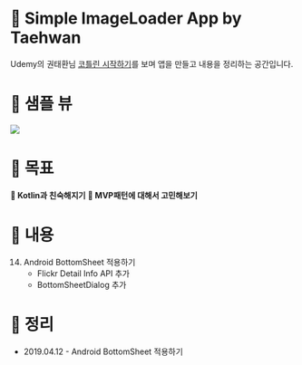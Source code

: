 # :balloon: Simple ImageLoader App by Taehwan

Udemy의 권태환님 [코틀린 시작하기](https://www.udemy.com/the_next_android_kotlin/)를 보며 앱을 만들고 내용을 정리하는 공간입니다.

# __:iphone: 샘플 뷰__
![](https://github.com/seungrokoh/android-mvp-imageloader/tree/master/README_IMGS/resized_sample.gif)

# __:seedling: 목표__
__:pushpin: Kotlin과 친숙해지기__
__:pushpin: MVP패턴에 대해서 고민해보기__

# __:scroll: 내용__

14. Android BottomSheet 적용하기
    - Flickr Detail Info API 추가
    - BottomSheetDialog 추가

# __:notebook: 정리__
* 2019.04.12 - Android BottomSheet 적용하기
